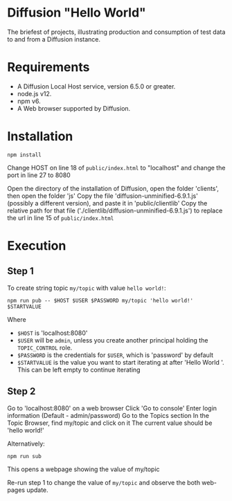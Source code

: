 # Diffusion "Hello World"

The briefest of projects, illustrating production and consumption of test data to and from a Diffusion instance.

# Requirements
* A Diffusion Local Host service, version 6.5.0 or greater.
* node.js v12.
* npm v6.
* A Web browser supported by Diffusion.

# Installation
```
npm install
```

Change HOST on line 18 of `public/index.html` to "localhost" and change the port in line 27 to 8080

Open the directory of the installation of Diffusion, open the folder 'clients', then open the folder 'js'
Copy the file 'diffusion-unminified-6.9.1.js' (possibly a different version), and paste it in 'public/clientlib'
Copy the relative path for that file ('./clientlib/diffusion-unminified-6.9.1.js') to replace the url in line 15 of `public/index.html`

# Execution

## Step 1
To create string topic `my/topic` with value `hello world!`:
```
npm run pub -- $HOST $USER $PASSWORD my/topic 'hello world!' $STARTVALUE
```
Where
* `$HOST` is 'localhost:8080'
* `$USER` will be `admin`, unless you create another principal holding the `TOPIC_CONTROL` role.
* `$PASSWORD` is the credentials for `$USER`, which is 'password' by default
* `$STARTVALUE` is the value you want to start iterating at after 'Hello World '. This can be left  empty to continue iterating


## Step 2
Go to 'localhost:8080' on a web browser
Click 'Go to console'
Enter login information (Default - admin/password)
Go to the Topics section
In the Topic Browser, find my/topic and click on it
The current value should be 'hello world!'

Alternatively:
```
npm run sub
```
This opens a webpage showing the value of my/topic


Re-run step 1 to change the value of `my/topic` and observe the both web-pages update.